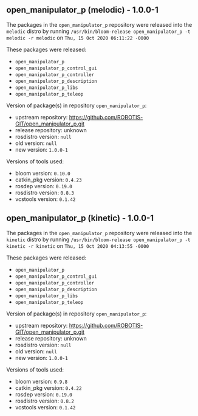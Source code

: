 ## open_manipulator_p (melodic) - 1.0.0-1

The packages in the `open_manipulator_p` repository were released into the `melodic` distro by running `/usr/bin/bloom-release open_manipulator_p -t melodic -r melodic` on `Thu, 15 Oct 2020 06:11:22 -0000`

These packages were released:
- `open_manipulator_p`
- `open_manipulator_p_control_gui`
- `open_manipulator_p_controller`
- `open_manipulator_p_description`
- `open_manipulator_p_libs`
- `open_manipulator_p_teleop`

Version of package(s) in repository `open_manipulator_p`:

- upstream repository: https://github.com/ROBOTIS-GIT/open_manipulator_p.git
- release repository: unknown
- rosdistro version: `null`
- old version: `null`
- new version: `1.0.0-1`

Versions of tools used:

- bloom version: `0.10.0`
- catkin_pkg version: `0.4.23`
- rosdep version: `0.19.0`
- rosdistro version: `0.8.3`
- vcstools version: `0.1.42`


## open_manipulator_p (kinetic) - 1.0.0-1

The packages in the `open_manipulator_p` repository were released into the `kinetic` distro by running `/usr/bin/bloom-release open_manipulator_p -t kinetic -r kinetic` on `Thu, 15 Oct 2020 04:13:55 -0000`

These packages were released:
- `open_manipulator_p`
- `open_manipulator_p_control_gui`
- `open_manipulator_p_controller`
- `open_manipulator_p_description`
- `open_manipulator_p_libs`
- `open_manipulator_p_teleop`

Version of package(s) in repository `open_manipulator_p`:

- upstream repository: https://github.com/ROBOTIS-GIT/open_manipulator_p.git
- release repository: unknown
- rosdistro version: `null`
- old version: `null`
- new version: `1.0.0-1`

Versions of tools used:

- bloom version: `0.9.8`
- catkin_pkg version: `0.4.22`
- rosdep version: `0.19.0`
- rosdistro version: `0.8.2`
- vcstools version: `0.1.42`


